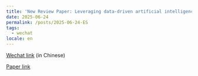```yaml
---
title: 'New Review Paper: Leveraging data-driven artificial intelligence in optimization design for building structures: A review'
date: 2025-06-24
permalink: /posts/2025-06-24-ES
tags:
  - wechat
locale: en
---
```


[Wechat link](https://mp.weixin.qq.com/s/4A3JG0GDkV_U1Os7pTuJIA) (in Chinese)

[Paper link]({{site.baseurl}}/publication/2025-06-24-ES)